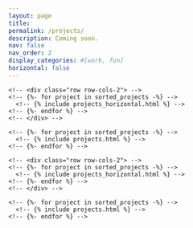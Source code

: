 ```yaml
---
layout: page
title: 
permalink: /projects/
description: Coming soon.
nav: false
nav_order: 2
display_categories: #[work, fun]
horizontal: false
---
```


<!-- pages/projects.md -->
<!-- <div class="projects"> -->
<!-- {%- if site.enable_project_categories and page.display_categories %} -->
  <!-- Display categorized projects -->
  <!-- {%- for category in page.display_categories %} -->
  <!-- <h2 class="category">{{ category }}</h2> -->
  <!-- {%- assign categorized_projects = site.projects | where: "category", category -%} -->
  <!-- {%- assign sorted_projects = categorized_projects | sort: "importance" %} -->
  <!-- Generate cards for each project -->
  <!-- {% if page.horizontal -%} -->
  <!-- <div class="container"> -->
    <!-- <div class="row row-cols-2"> -->
    <!-- {%- for project in sorted_projects -%} -->
      <!-- {% include projects_horizontal.html %} -->
    <!-- {%- endfor %} -->
    <!-- </div> -->
  <!-- </div> -->
  <!-- {%- else -%} -->
  <!-- <div class="grid"> -->
    <!-- {%- for project in sorted_projects -%} -->
      <!-- {% include projects.html %} -->
    <!-- {%- endfor %} -->
  <!-- </div> -->
  <!-- {%- endif -%} -->
  <!-- {% endfor %} -->

<!-- {%- else -%} -->
<!-- Display projects without categories -->
  <!-- {%- assign sorted_projects = site.projects | sort: "importance" -%} -->
  <!-- Generate cards for each project -->
  <!-- {% if page.horizontal -%} -->
  <!-- <div class="container"> -->
    <!-- <div class="row row-cols-2"> -->
    <!-- {%- for project in sorted_projects -%} -->
      <!-- {% include projects_horizontal.html %} -->
    <!-- {%- endfor %} -->
    <!-- </div> -->
  <!-- </div> -->
  <!-- {%- else -%} -->
  <!-- <div class="grid"> -->
    <!-- {%- for project in sorted_projects -%} -->
      <!-- {% include projects.html %} -->
    <!-- {%- endfor %} -->
  <!-- </div> -->
  <!-- {%- endif -%} -->
<!-- {%- endif -%} -->
<!-- </div> -->
